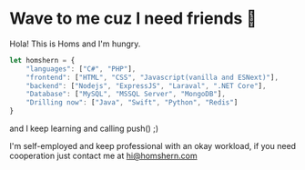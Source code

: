 # Wave to me cuz I need friends 👋

Hola! This is Homs and I'm hungry.

```javascript
let homshern = {
    "languages": ["C#", "PHP"],
    "frontend": ["HTML", "CSS", "Javascript(vanilla and ESNext)"],
    "backend": ["Nodejs", "ExpressJS", "Laraval", ".NET Core"],
    "Database": ["MySQL", "MSSQL Server", "MongoDB"],
    "Drilling now": ["Java", "Swift", "Python", "Redis"]
}
```

and I keep learning and calling push() ;)

I'm self-employed and keep professional with an okay workload, if you need cooperation just contact me at hi@homshern.com